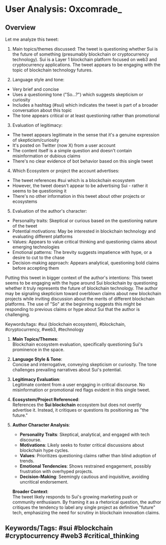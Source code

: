 # User Analysis: Oxcomrade_

## Overview

<think>
Let me analyze this tweet:

1. Main topics/themes discussed:
The tweet is questioning whether Sui is the future of something (presumably blockchain or cryptocurrency technology). Sui is a Layer 1 blockchain platform focused on web3 and cryptocurrency applications. The tweet appears to be engaging with the topic of blockchain technology futures.

2. Language style and tone:
- Very brief and concise
- Uses a questioning tone ("So...?") which suggests skepticism or curiosity
- Includes a hashtag (#sui) which indicates the tweet is part of a broader conversation about this topic
- The tone appears critical or at least questioning rather than promotional

3. Evaluation of legitimacy:
- The tweet appears legitimate in the sense that it's a genuine expression of skepticism/curiosity
- It's posted on Twitter (now X) from a user account
- The content itself is a simple question and doesn't contain misinformation or dubious claims
- There's no clear evidence of bot behavior based on this single tweet

4. Which Ecosystem or project the account advertises:
- The tweet references #sui which is a blockchain ecosystem
- However, the tweet doesn't appear to be advertising Sui - rather it seems to be questioning it
- There's no other information in this tweet about other projects or ecosystems

5. Evaluation of the author's character:
- Personality traits: Skeptical or curious based on the questioning nature of the tweet
- Potential motivations: May be interested in blockchain technology and evaluating different platforms
- Values: Appears to value critical thinking and questioning claims about emerging technologies
- Emotional patterns: The brevity suggests impatience with hype, or a desire to cut to the chase
- Decision-making approach: Appears analytical, questioning bold claims before accepting them

Putting this tweet in bigger context of the author's intentions:
This tweet seems to be engaging with the hype around Sui blockchain by questioning whether it truly represents the future of blockchain technology. The author may be signaling skepticism toward overblown claims about new blockchain projects while inviting discussion about the merits of different blockchain platforms. The use of "So" at the beginning suggests this might be responding to previous claims or hype about Sui that the author is challenging.

Keywords/tags:
#sui (blockchain ecosystem), #blockchain, #cryptocurrency, #web3, #technology
</think>

1. **Main Topics/Themes**:  
   Blockchain ecosystem evaluation, specifically questioning Sui's prominence in the space.

2. **Language Style & Tone**:  
   Concise and interrogative, conveying skepticism or curiosity. The tone challenges prevailing narratives about Sui's potential.

3. **Legitimacy Evaluation**:  
   Legitimate content from a user engaging in critical discourse. No misinformation or promotional red flags evident in this single tweet.

4. **Ecosystem/Project Referenced**:  
   References the **Sui blockchain** ecosystem but does not overtly advertise it. Instead, it critiques or questions its positioning as "the future."

5. **Author Character Analysis**:  
   - **Personality Traits**: Skeptical, analytical, and engaged with tech discourse.  
   - **Motivations**: Likely seeks to foster critical discussions about blockchain hype cycles.  
   - **Values**: Prioritizes questioning claims rather than blind adoption of trends.  
   - **Emotional Tendencies**: Shows restrained engagement, possibly frustration with overhyped projects.  
   - **Decision-Making**: Seemingly cautious and inquisitive, avoiding uncritical endorsement.  

   **Broader Context**:  
   The tweet likely responds to Sui's growing marketing push or community enthusiasm. By framing it as a rhetorical question, the author critiques the tendency to label any single project as definitive "future" tech, emphasizing the need for scrutiny in blockchain innovation claims.

**Keywords/Tags**: #sui #blockchain #cryptocurrency #web3 #critical_thinking
---
